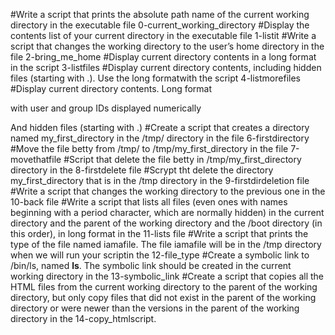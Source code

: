 #Write a script that prints the absolute path name of the current working directory in the executable file 0-current_working_directory
#Display the contents list of your current directory in the executable file 1-listit
#Write a script that changes the working directory to the user’s home directory in the file 2-bring_me_home
#Display current directory contents in a long format in the script 3-listfiles
#Display current directory contents, including hidden files (starting with .). Use the long formatwith the script 4-listmorefiles
#Display current directory contents.
   Long format

   with user and group IDs displayed numerically

   And hidden files (starting with .)
#Create a script that creates a directory named my_first_directory in the /tmp/ directory in the file 6-firstdirectory
#Move the file betty from /tmp/ to /tmp/my_first_directory in the file 7-movethatfile
#Script that delete the file betty in /tmp/my_first_directory directory in the  8-firstdelete file
#Scrypt tht delete the directory my_first_directory that is in the /tmp directory in the 9-firstdirdeletion file
#Write a script that changes the working directory to the previous one in the 10-back file
#Write a script that lists all files (even ones with names beginning with a period character, which are normally hidden) in the current directory and the parent of the working directory and the /boot directory (in this order), in long format in the 11-lists file
#Write a script that prints the type of the file named iamafile. The file iamafile will be in the /tmp directory when we will run your scriptin the 12-file_type
#Create a symbolic link to /bin/ls, named __ls__. The symbolic link should be created in the current working directory in the 13-symbolic_link
#Create a script that copies all the HTML files from the current working directory to the parent of the working directory, but only copy files that did not exist in the parent of the working directory or were newer than the versions in the parent of the working directory in the  14-copy_htmlscript. 
